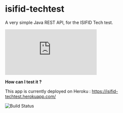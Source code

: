 # isifid-techtest
A very simple Java REST API, for the ISIFID Tech test.

![REST Controller Source Code](https://github.com/Djbrl/isifid-api-test/blob/master/src/main/java/isifid/techtestdsy/Endpoint.java)

**How can I test it ?**

This app is currently deployed on Heroku : https://isifid-techtest.herokuapp.com/


![Build Status](http://img.shields.io/travis/badges/badgerbadgerbadger.svg?style=flat-square)
